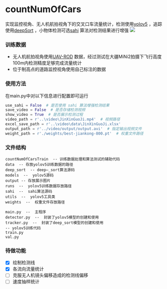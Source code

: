 # countNumOfCars
实现监控视角、无人机航拍视角下的交叉口车流量统计，检测使用[yolov5](https://github.com/ultralytics/yolov5) ，追踪使用[deepSort](https://github.com/nwojke/deep_sort) ，小物体检测可选[sahi](https://github.com/obss/sahi) 算法对检测结果进行增强
<img src="output/count.gif">
### 训练数据
- 无人机航拍视角使用[UAV-ROD](https://github.com/fengkaibit/UAV-ROD) 数据，经过测试在大疆MiNi2拍摄下飞行高度100m内检测精度足够完成流量统计
- 位于制高点的道路监控视角使用自己标注的数据
### 使用方法
在main.py中对以下信息进行配置即可运行
```python
use_sahi = False  # 是否使用 sahi 算法增强检测结果
save_video = False  # 是否存储检测视频
show_video = True  # 是否展示检测过程
video_path = r'..\video\JinXinGuoJi.mp4'  # 视频路径
excel_save_path = r'..\video\data\JinXinGuoJi.xlsx'
output_path = r'../video/output/output.avi'  # 指定输出视频文件
weight_path = r'./weights/best-jiankong-800.pt'  # 权重文件路径
```
### 文件结构
```text
countNumOfCarsTrain  -- 训练数据处理和算法测试的辅助代码
data  -- 存放yolov5训练数据的路径
deep_sort  -- deep—_sort算法源码
models  --  yolov5源码
output -- 存放展示图片
runs  --  yolov5训练数据存放路径
sahi  --  sahi算法源码
utils  --  yolov5工具类
weights  --  权重文件存放路径

main.py  --  主程序
detector.py  --  封装了yolov5模型的创建和使用
tracker.py  --  封装了deep_sort模型的创建和使用
-- yolov5训练代码
train.py
val.py
```
### 待做功能
- [x] 绘制检测线
- [x] 各流向流量统计
- [ ] 克服无人机镜头偏移造成的检测线偏移
- [ ] 速度抽样统计
